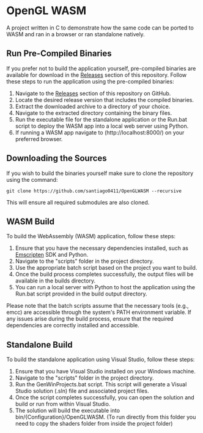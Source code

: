 # OpenGL WASM
A project written in C to demonstrate how the same code can be ported to WASM  and ran in a browser or ran standalone natively.

## Run Pre-Compiled Binaries

If you prefer not to build the application yourself, pre-compiled binaries are available for download in the [Releases](https://github.com/santiago0411/OpenGLWASM/releases/) section of this repository. Follow these steps to run the application using the pre-compiled binaries:

1. Navigate to the [Releases](https://github.com/santiago0411/OpenGLWASM/releases/) section of this repository on GitHub.
2. Locate the desired release version that includes the compiled binaries.
3. Extract the downloaded archive to a directory of your choice.
4. Navigate to the extracted directory containing the binary files.
5. Run the executable file for the standalone application or the Run.bat script to deploy the WASM app into a local web server using Python.
6. If running a WASM app navigate to (http://localhost:8000/) on your preferred browser.

## Downloading the Sources
If you wish to build the binaries yourself make sure to clone the repository using the command:

``
git clone https://github.com/santiago0411/OpenGLWASM --recursive
``

This will ensure all required submodules are also cloned.
## WASM Build

To build the WebAssembly (WASM) application, follow these steps:

1. Ensure that you have the necessary dependencies installed, such as [Emscripten](https://emscripten.org/docs/getting_started/downloads.html) SDK and Python.
2. Navigate to the "scripts" folder in the project directory.
3. Use the appropriate batch script based on the project you want to build.
4. Once the build process completes successfully, the output files will be available in the builds directory.
5. You can run a local server with Python to host the application using the Run.bat script provided in the build output directory.

Please note that the batch scripts assume that the necessary tools (e.g., emcc) are accessible through the system's PATH environment variable. If any issues arise during the build process, ensure that the required dependencies are correctly installed and accessible.

## Standalone Build

To build the standalone application using Visual Studio, follow these steps:

1. Ensure that you have Visual Studio installed on your Windows machine.
2. Navigate to the "scripts" folder in the project directory.
3. Run the GenWinProjects.bat script. This script will generate a Visual Studio solution (.sln) file and associated project files.
4. Once the script completes successfully, you can open the solution and build or run from within Visual Studio.
5. The solution will build the executable into bin/{Configuration}/OpenGLWASM. (To run directly from this folder you need to copy the shaders folder from inside the project folder)
